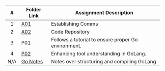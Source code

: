 |   #   | Folder Link | Assignment Description |
| :---: | ----------- | ---------------------- |
|   1    |   [A01](https://github.com/aelious/4143-PLC-Nagel/tree/main/Assignments/A01)          |       Establishing Comms                |
|   2    |   [A02](https://github.com/aelious/4143-PLC-Nagel/tree/main/Assignments/A02)          |       Code Repository                 |
|   3    |  [P01](https://github.com/aelious/4143-PLC-Nagel/tree/main/Assignments/P01)       | Follows a tutorial to ensure proper Go environment. |
|   4    |  [P02](https://github.com/aelious/4143-PLC-Nagel/tree/main/Assignments/P02)           | Enhancing tool understanding in GoLang.                       |
| N/A | [Go Notes](https://github.com/aelious/4143-PLC-Nagel/tree/main/Assignments/GoLang-Notes) | Notes over structuring and compiling GoLang |
